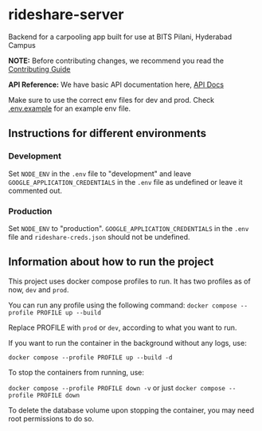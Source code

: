 # rideshare-server
Backend for a carpooling app built for use at BITS Pilani, Hyderabad Campus

**NOTE:** Before contributing changes, we recommend you read the [Contributing Guide](./CONTRIBUTING.md)

**API Reference:** We have basic API documentation here, [API Docs](./API.md)

Make sure to use the correct env files for dev and prod. Check [.env.example](./.env.example) for an example env file. 

## Instructions for different environments

### Development
Set `NODE_ENV` in the `.env` file to "development" and leave `GOOGLE_APPLICATION_CREDENTIALS` in the `.env` file as undefined or leave it commented out.

### Production
Set `NODE_ENV` to "production". `GOOGLE_APPLICATION_CREDENTIALS` in the `.env` file and `rideshare-creds.json` should not be undefined.

## Information about how to run the project

This project uses docker compose profiles to run. It has two profiles as of now, `dev` and `prod`.

You can run any profile using the following command:
`docker compose --profile PROFILE up --build` 

Replace PROFILE with `prod` or `dev`, according to what you want to run.

If you want to run the container in the background without any logs, use:

`docker compose --profile PROFILE up --build -d`

To stop the containers from running, use:

`docker compose --profile PROFILE down -v` or just `docker compose --profile PROFILE down`

To delete the database volume upon stopping the container, you may need root permissions to do so.







